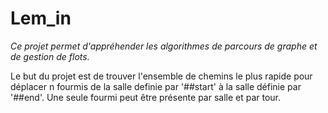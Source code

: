 # Lem_in
*Ce projet permet d'appréhender les algorithmes de parcours de graphe et de gestion de flots.*

Le but du projet est de trouver l'ensemble de chemins le plus rapide pour déplacer n fourmis de la salle definie par '##start'
à la salle définie par '##end'. Une seule fourmi peut être présente par salle et par tour.

